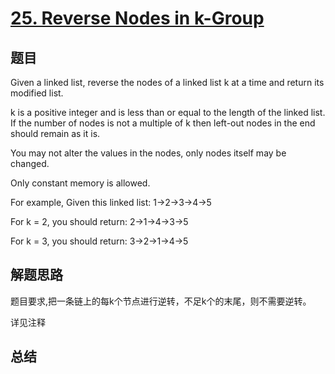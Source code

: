 # [25. Reverse Nodes in k-Group](https://leetcode.com/problems/reverse-nodes-in-k-group/)

## 题目
Given a linked list, reverse the nodes of a linked list k at a time and return its modified list.

k is a positive integer and is less than or equal to the length of the linked list. If the number of nodes is not a multiple of k then left-out nodes in the end should remain as it is.

You may not alter the values in the nodes, only nodes itself may be changed.

Only constant memory is allowed.

For example,
Given this linked list: 1->2->3->4->5

For k = 2, you should return: 2->1->4->3->5

For k = 3, you should return: 3->2->1->4->5

## 解题思路
题目要求,把一条链上的每k个节点进行逆转，不足k个的末尾，则不需要逆转。

详见注释

## 总结


